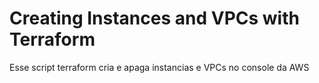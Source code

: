 # Creating Instances and VPCs with Terraform
 Esse script terraform cria e apaga instancias e VPCs no console da AWS
